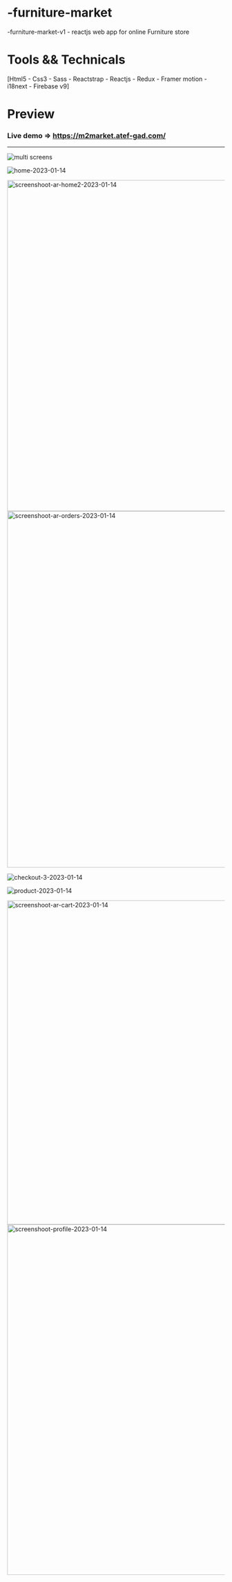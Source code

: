 # -furniture-market
 -furniture-market-v1 - reactjs web app for online Furniture store
  
# Tools && Technicals
  [Html5 - Css3 - Sass - Reactstrap - Reactjs - Redux - Framer motion - i18next - Firebase v9]
  
# Preview

### Live demo => https://m2market.atef-gad.com/
-----------------------------------------------------------------------------------------------------------------------------------------------------------------------

![multi screens](https://user-images.githubusercontent.com/31800681/214338699-1f2b5c8a-5145-4015-9b4e-9db77ecc2706.png)

![home-2023-01-14](https://user-images.githubusercontent.com/31800681/214339191-ad1d22f9-02bc-4949-88a9-3ffb7c8746b8.png)

<img width="767" alt="screenshoot-ar-home2-2023-01-14" src="https://user-images.githubusercontent.com/31800681/214339334-1e764de8-d72c-4ed7-84f0-e7ce5f5ea3ab.png">

<img width="826" alt="screenshoot-ar-orders-2023-01-14" src="https://user-images.githubusercontent.com/31800681/214339346-78953111-b060-4436-a67a-06e87f433c81.png">

![checkout-3-2023-01-14](https://user-images.githubusercontent.com/31800681/214339352-3680be36-e76f-4835-a031-cc123c2b1bfa.png)

![product-2023-01-14](https://user-images.githubusercontent.com/31800681/214339363-305663cf-cf7d-40cc-965c-aa35108751f9.png)

<img width="751" alt="screenshoot-ar-cart-2023-01-14" src="https://user-images.githubusercontent.com/31800681/214339381-6e95c86d-1538-4b00-8ee6-d75781cf3ab0.png">

<img width="812" alt="screenshoot-profile-2023-01-14" src="https://user-images.githubusercontent.com/31800681/214339460-31313399-05a0-4ab7-905b-f2ce6216e4b3.png">

